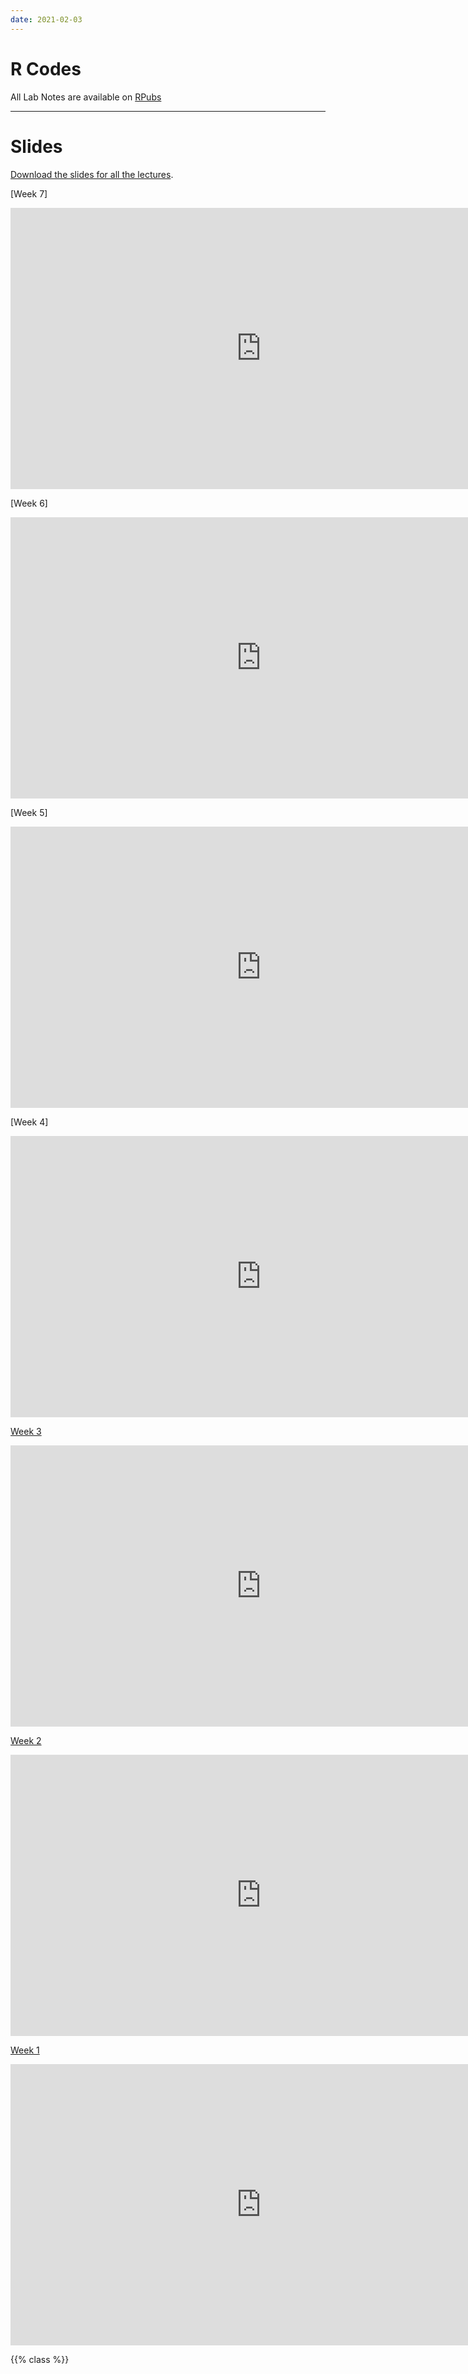 ```yaml
---
date: 2021-02-03
---
```



# R Codes   

All Lab Notes are available on [RPubs](https://rpubs.com/Vivianacswu)

***

# Slides   

[Download the slides for all the lectures](https://drive.google.com/drive/folders/1FmYvlCEvHPCqVlULamf9oCJj_4YbViJ_?usp=sharing).

[Week 7]

<iframe src="https://docs.google.com/presentation/d/e/2PACX-1vQL1YOR3xkLwLHFF6r1pA6tITd3TLipvEShSTmrIJX58rPcA6WE92VP_6YzcSlI5s3plpGdAJRzTzpI/embed?start=false&loop=false&delayms=3000" frameborder="0" width="801" height="450" allowfullscreen="true" mozallowfullscreen="true" webkitallowfullscreen="true"></iframe>

[Week 6]

<iframe src="https://docs.google.com/presentation/d/e/2PACX-1vS3sRh8nL8glXtu3ypJh23CSfNqk2b67Af2Au7JGSP9yPKRsTF0kmOcBRZrd0X72xG7bd935XpgKf-s/embed?start=false&loop=false&delayms=3000" frameborder="0" width="801" height="450" allowfullscreen="true" mozallowfullscreen="true" webkitallowfullscreen="true"></iframe>

[Week 5]

<iframe src="https://docs.google.com/presentation/d/e/2PACX-1vSpIDaRIPvIeMnjgt-lD0GVu4DrlzIDcxByV2tWs_bJwaeXVBLFZj5Ew11es1h1VYkhKoilZHq6ZLpL/embed?start=false&loop=false&delayms=3000" frameborder="0" width="801" height="450" allowfullscreen="true" mozallowfullscreen="true" webkitallowfullscreen="true"></iframe>

[Week 4]

<iframe src="https://docs.google.com/presentation/d/e/2PACX-1vSzi4nmHq8ctKAwIPrNgrXv8isFUUK9K6iFn74zO3pzYP5ipjzo27T5xglMOjqtAIyivSupZo4U7mOw/embed?start=false&loop=false&delayms=3000" frameborder="0" width="801" height="450" allowfullscreen="true" mozallowfullscreen="true" webkitallowfullscreen="true"></iframe>

[Week 3](https://docs.google.com/presentation/d/1zopgNKI0dvzkl9zJb64-JMzhWgR_nlagO-PpGVEqN98/edit?usp=sharing)

<iframe src="https://docs.google.com/presentation/d/e/2PACX-1vR8njFPWDu2yqxcZLs40Rb1lFU_prD1A3peqfG-Oi1mT5mjPeVuxyCNx1HHueoHKc7TV_CraOUPY4JL/embed?start=false&loop=true&delayms=3000" frameborder="0" width="801" height="450" allowfullscreen="true" mozallowfullscreen="true" webkitallowfullscreen="true"></iframe>

[Week 2](https://docs.google.com/presentation/d/1vIfUgwOKx0wVSsujtuyLB6OFf6OqYxnw1gfLlpoH-NA/edit?usp=sharing)

<iframe src="https://docs.google.com/presentation/d/e/2PACX-1vS8uyKGeIHaarSB6Bp2Sar14dIPdhFjWcSnSrRXO5UpGtPLXRUwkEB01g9sF40Z0Xgw9pl6t-3prvUf/embed?start=false&loop=false&delayms=3000" frameborder="0" width="801" height="450" allowfullscreen="true" mozallowfullscreen="true" webkitallowfullscreen="true"></iframe>

[Week 1](https://docs.google.com/presentation/d/e/2PACX-1vQUAbv6_bEcOUd90X_Z_Rb_s-HTmyzPkfge-zVuBb66Hl2Q4GjA4A1NerxwhlWMbUksDSZroO8M9hH-/pub?start=false&loop=false&delayms=3000) 

<iframe src="https://docs.google.com/presentation/d/e/2PACX-1vQUAbv6_bEcOUd90X_Z_Rb_s-HTmyzPkfge-zVuBb66Hl2Q4GjA4A1NerxwhlWMbUksDSZroO8M9hH-/embed?start=false&loop=false&delayms=3000" frameborder="0" width="801" height="450" allowfullscreen="true" mozallowfullscreen="true" webkitallowfullscreen="true"></iframe>



{{% class %}}

